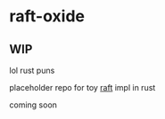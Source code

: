 # raft-oxide

## WIP

lol rust puns 

placeholder repo for toy [raft](https://raft.github.io/) impl in rust 

coming soon 

